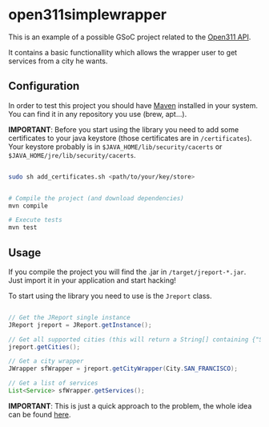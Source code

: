 open311simplewrapper
====================

This is an example of a possible GSoC project related to the [Open311 API](http://open311.org/).

It contains a basic functionallity which allows the wrapper user to get services from a city he wants.

Configuration
-------------

In order to test this project you should have [Maven](http://maven.apache.org/) installed in your system. You can find it in any repository you use (brew, apt...).

**IMPORTANT**: Before you start using the library you need to add some certificates to your java keystore (those certificates are in `/certificates`). Your keystore probably is in `$JAVA_HOME/lib/security/cacerts` or `$JAVA_HOME/jre/lib/security/cacerts`.

```bash

sudo sh add_certificates.sh <path/to/your/key/store>

``` 

```bash

# Compile the project (and download dependencies)
mvn compile

# Execute tests
mvn test
```

Usage
--------------

If you compile the project you will find the .jar in `/target/jreport-*.jar`. Just import it in your application and start hacking!

To start using the library you need to use is the `Jreport` class.
```java

// Get the JReport single instance
JReport jreport = JReport.getInstance();

// Get all supported cities (this will return a String[] containing {"San Francisco, CA", "Chicago, IL, ..."})
jreport.getCities();

// Get a city wrapper
JWrapper sfWrapper = jreport.getCityWrapper(City.SAN_FRANCISCO);

// Get a list of services
List<Service> sfWrapper.getServices();
```

**IMPORTANT**: This is just a quick approach to the problem, the whole idea can be found [here](https://gist.github.com/SantiMunin/5484519). 